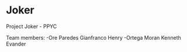 # Joker
Project Joker - PPYC

Team members:
-Ore Paredes Gianfranco Henry
-Ortega Moran Kenneth Evander